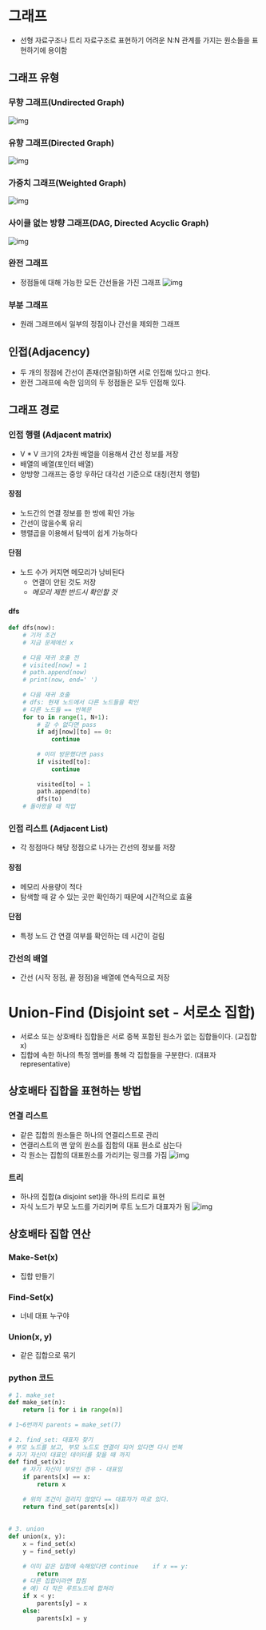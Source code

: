# 그래프
- 선형 자료구조나 트리 자료구조로 표현하기 어려운 N:N 관계를 가지는 원소들을 표현하기에 용이함
## 그래프 유형
### 무향 그래프(Undirected Graph)
![img](../img/240320_1.png)
### 유향 그래프(Directed Graph)
![img](../img/240320_2.png)
### 가중치 그래프(Weighted Graph)
![img](../img/240320_3.png)
### 사이클 없는 방향 그래프(DAG, Directed Acyclic Graph)
![img](../img/240320_4.png)
### 완전 그래프
- 정점들에 대해 가능한 모든 간선들을 가진 그래프
![img](../img/240320_5.png)
### 부분 그래프
- 원래 그래프에서 일부의 정점이나 간선을 제외한 그래프
## 인접(Adjacency)
- 두 개의 정점에 간선이 존재(연결됨)하면 서로 인접해 있다고 한다.
- 완전 그래프에 속한 임의의 두 정점들은 모두 인접해 있다.
## 그래프 경로
### 인접 행렬 (Adjacent matrix)
- V * V 크기의 2차원 배열을 이용해서 간선 정보를 저장
- 배열의 배열(포인터 배열)
- 양방향 그래프는 중앙 우하단 대각선 기준으로 대칭(전치 행렬)
#### 장점
- 노드간의 연결 정보를 한 방에 확인 가능
- 간선이 많을수록 유리
- 행렬곱을 이용해서 탐색이 쉽게 가능하다
#### 단점
- 노드 수가 커지면 메모리가 낭비된다
	- 연결이 안된 것도 저장
	- *메모리 제한 반드시 확인할 것*
#### dfs
```python
def dfs(now):  
    # 기저 조건  
    # 지금 문제에선 x  
    
    # 다음 재귀 호출 전  
    # visited[now] = 1  
    # path.append(now)    
    # print(now, end=' ')  
    
    # 다음 재귀 호출  
    # dfs: 현재 노드에서 다른 노드들을 확인  
    # 다른 노드들 == 반복문  
    for to in range(1, N+1):  
        # 갈 수 없다면 pass        
        if adj[now][to] == 0:  
            continue  
  
        # 이미 방문했다면 pass        
        if visited[to]:  
            continue  
  
        visited[to] = 1  
        path.append(to)  
        dfs(to)  
    # 돌아왔을 때 작업
```
### 인접 리스트 (Adjacent List)
- 각 정점마다 해당 정점으로 나가는 간선의 정보를 저장
#### 장점
- 메모리 사용량이 적다
- 탐색할 때 갈 수 있는 곳만 확인하기 때문에 시간적으로 효율
#### 단점
- 특정 노드 간 연결 여부를 확인하는 데 시간이 걸림
### 간선의 배열
- 간선 (시작 정점, 끝 정점)을 배열에 연속적으로 저장
# Union-Find (Disjoint set - 서로소 집합)
- 서로소 또는 상호배타 집합들은 서로 중복 포함된 원소가 없는 집합들이다. (교집합 x)
- 집합에 속한 하나의 특정 멤버를 통해 각 집합들을 구분한다. (대표자 representative)
## 상호배타 집합을 표현하는 방법
### 연결 리스트
- 같은 집합의 원소들은 하나의 연결리스트로 관리
- 연결리스트의 맨 앞의 원소를 집합의 대표 원소로 삼는다
- 각 원소는 집합의 대표원소를 가리키는 링크를 가짐
 ![img](../img/240320_6.png)
### 트리
- 하나의 집합(a disjoint set)을 하나의 트리로 표현
- 자식 노드가 부모 노드를 가리키며 루트 노드가 대표자가 됨
![img](../img/240320_7.png)
## 상호배타 집합 연산
### Make-Set(x)
- 집합 만들기
### Find-Set(x)
- 너네 대표 누구야
### Union(x, y)
- 같은 집합으로 묶기
### python 코드
```python
# 1. make_set  
def make_set(n):  
    return [i for i in range(n)]  
  
# 1~6번까지 parents = make_set(7)  
  
# 2. find_set: 대표자 찾기  
# 부모 노드를 보고, 부모 노드도 연결이 되어 있다면 다시 반복  
# 자기 자신이 대표인 데이터를 찾을 때 까지  
def find_set(x):  
    # 자기 자신이 부모인 경우 - 대표임  
    if parents[x] == x:  
        return x  
      
    # 위의 조건이 걸리지 않았다 == 대표자가 따로 있다.  
    return find_set(parents[x])  
      
      
# 3. union  
def union(x, y):  
    x = find_set(x)  
    y = find_set(y)  
      
    # 이미 같은 집합에 속해있다면 continue    if x == y:  
        return  
    # 다른 집합이라면 합침  
    # 예) 더 작은 루트노드에 합쳐라  
    if x < y:  
        parents[y] = x  
    else:  
        parents[x] = y
